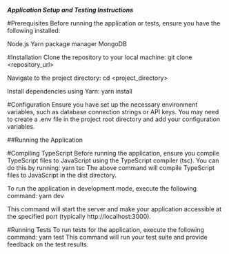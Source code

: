 ***Application Setup and Testing Instructions***

#Prerequisites
Before running the application or tests, ensure you have the following installed:

Node.js
Yarn package manager
MongoDB

#Installation
Clone the repository to your local machine:
    git clone <repository_url>

Navigate to the project directory:
    cd <project_directory>

Install dependencies using Yarn:
    yarn install


#Configuration
Ensure you have set up the necessary environment variables, such as database connection strings or API keys. You may need to create a .env file in the project root directory and add your configuration variables.


##Running the Application

#Compiling TypeScript
Before running the application, ensure you compile TypeScript files to JavaScript using the TypeScript compiler (tsc). You can do this by running:
    yarn tsc
The above command will compile TypeScript files to JavaScript in the dist directory.

To run the application in development mode, execute the following command:
    yarn dev

This command will start the server and make your application accessible at the specified port (typically http://localhost:3000).


#Running Tests
To run tests for the application, execute the following command:
    yarn test
This command will run your test suite and provide feedback on the test results.
